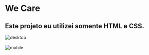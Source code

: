 <h1>We Care</h1>

<h2>Este projeto eu utilizei somente HTML e CSS.</h2>

<img src="" alt="desktop">
<br>
<br>
<img src="" alt="mobile">

